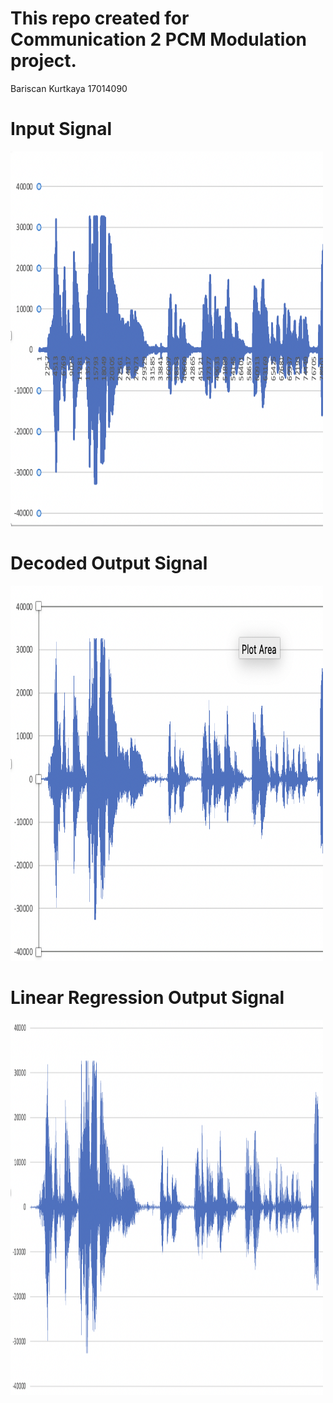 # This repo created for Communication 2 PCM Modulation project.

Bariscan Kurtkaya
17014090

# Input Signal

<img src="./Data/inputSignal.png" alt="Input Signal" width="500" height="600">

# Decoded Output Signal

<img src="./Data/decodedOutputSignal.png" alt="Decoded Signal" width="500" height="600">

# Linear Regression Output Signal

<img src="./Data/linearRegressionOutputSignal.png" alt="Linear Regression Signal" width="500" height="600">
